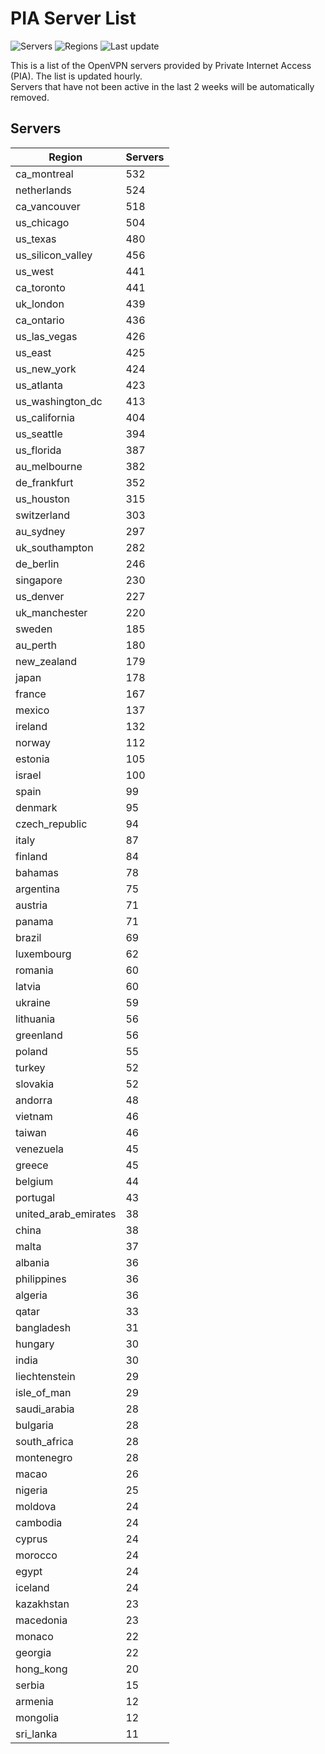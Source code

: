 # PIA Server List

![Servers](https://img.shields.io/badge/servers-14,918-blue)
![Regions](https://img.shields.io/badge/regions-97-blue)
![Last update](https://img.shields.io/badge/last_updated-Tue_Apr_30_21:02:24_UTC_2024-blue)

This is a list of the OpenVPN servers provided by Private Internet Access (PIA). The list is updated hourly. </br>
Servers that have not been active in the last 2 weeks will be automatically removed.

## Servers
| Region               | Servers |
|----------------------|---------|
| ca_montreal | 532 |
| netherlands | 524 |
| ca_vancouver | 518 |
| us_chicago | 504 |
| us_texas | 480 |
| us_silicon_valley | 456 |
| us_west | 441 |
| ca_toronto | 441 |
| uk_london | 439 |
| ca_ontario | 436 |
| us_las_vegas | 426 |
| us_east | 425 |
| us_new_york | 424 |
| us_atlanta | 423 |
| us_washington_dc | 413 |
| us_california | 404 |
| us_seattle | 394 |
| us_florida | 387 |
| au_melbourne | 382 |
| de_frankfurt | 352 |
| us_houston | 315 |
| switzerland | 303 |
| au_sydney | 297 |
| uk_southampton | 282 |
| de_berlin | 246 |
| singapore | 230 |
| us_denver | 227 |
| uk_manchester | 220 |
| sweden | 185 |
| au_perth | 180 |
| new_zealand | 179 |
| japan | 178 |
| france | 167 |
| mexico | 137 |
| ireland | 132 |
| norway | 112 |
| estonia | 105 |
| israel | 100 |
| spain | 99 |
| denmark | 95 |
| czech_republic | 94 |
| italy | 87 |
| finland | 84 |
| bahamas | 78 |
| argentina | 75 |
| austria | 71 |
| panama | 71 |
| brazil | 69 |
| luxembourg | 62 |
| romania | 60 |
| latvia | 60 |
| ukraine | 59 |
| lithuania | 56 |
| greenland | 56 |
| poland | 55 |
| turkey | 52 |
| slovakia | 52 |
| andorra | 48 |
| vietnam | 46 |
| taiwan | 46 |
| venezuela | 45 |
| greece | 45 |
| belgium | 44 |
| portugal | 43 |
| united_arab_emirates | 38 |
| china | 38 |
| malta | 37 |
| albania | 36 |
| philippines | 36 |
| algeria | 36 |
| qatar | 33 |
| bangladesh | 31 |
| hungary | 30 |
| india | 30 |
| liechtenstein | 29 |
| isle_of_man | 29 |
| saudi_arabia | 28 |
| bulgaria | 28 |
| south_africa | 28 |
| montenegro | 28 |
| macao | 26 |
| nigeria | 25 |
| moldova | 24 |
| cambodia | 24 |
| cyprus | 24 |
| morocco | 24 |
| egypt | 24 |
| iceland | 24 |
| kazakhstan | 23 |
| macedonia | 23 |
| monaco | 22 |
| georgia | 22 |
| hong_kong | 20 |
| serbia | 15 |
| armenia | 12 |
| mongolia | 12 |
| sri_lanka | 11 |